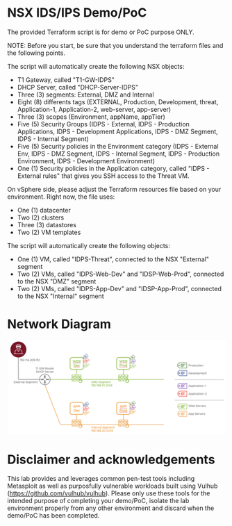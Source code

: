# NSX IDS/IPS Demo/PoC

The provided Terraform script is for demo or PoC purpose ONLY.

NOTE: Before you start, be sure that you understand the terraform files and the following points.

The script will automatically create the following NSX objects:
- T1 Gateway, called "T1-GW-IDPS"
- DHCP Server, called "DHCP-Server-IDPS"
- Three (3) segments: External, DMZ and Internal
- Eight (8) differents tags (EXTERNAL, Production, Development, threat, Application-1, Application-2, web-server, app-server)
- Three (3) scopes (Environment, appName, appTier)
- Five (5) Security Groups (IDPS - External, IDPS - Production Applications, IDPS - Development Applications, IDPS - DMZ Segment, IDPS - Internal Segment)
- Five (5) Security policies in the Environment category (IDPS - External Env, IDPS - DMZ Segment, IDPS - Internal Segment, IDPS - Production Environment, IDPS - Development Environment)
- One (1) Security policies in the Application category, called "IDPS - External rules" that gives you SSH access to the Threat VM.

On vSphere side, please adjust the Terraform resources file based on your environment.
Right now, the file uses:
- One (1) datacenter
- Two (2) clusters
- Three (3) datastores
- Two (2) VM templates

The script will automatically create the following objects:
- One (1) VM, called "IDPS-Threat", connected to the NSX "External" segment
- Two (2) VMs, called "IDPS-Web-Dev" and "IDSP-Web-Prod", connected to the NSX "DMZ" segment
- Two (2) VMs, called "IDPS-App-Dev" and "IDSP-App-Prod", connected to the NSX "Internal" segment

# Network Diagram
![Diagram](IDPS-demo.png)


# Disclaimer and acknowledgements

This lab provides and leverages common pen-test tools including Metasploit as well as purposfully vulnerable workloads built using Vulhub (https://github.com/vulhub/vulhub). Please only use these tools for the intended purpose of completing your demo/PoC, isolate the lab environment properly from any other environment and discard when the demo/PoC has been completed.
